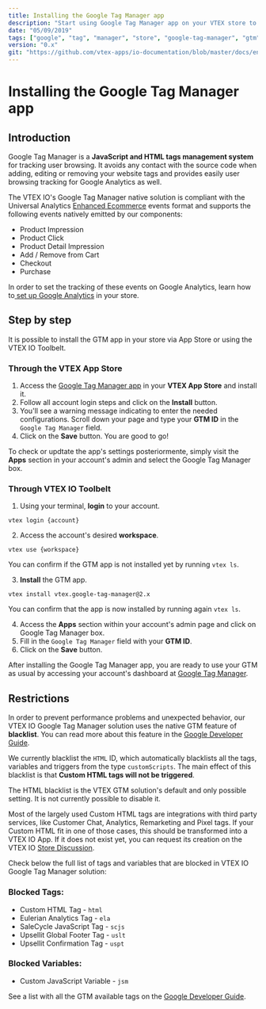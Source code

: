 ```yaml
---
title: Installing the Google Tag Manager app
description: "Start using Google Tag Manager app on your VTEX store to easily track your data through Google Analytics."
date: "05/09/2019"
tags: ["google", "tag", "manager", "store", "google-tag-manager", "gtm"]
version: "0.x"
git: "https://github.com/vtex-apps/io-documentation/blob/master/docs/en/Recipes/store/installing-the-google-tag-manager-app.md"
---
```


# Installing the Google Tag Manager app

## Introduction 

Google Tag Manager is a **JavaScript and HTML tags management system** for tracking user browsing. It avoids any contact with the source code when adding, editing or removing your website tags and provides easily user browsing tracking for Google Analytics as well.  

The VTEX IO's Google Tag Manager native solution is compliant with the Universal Analytics [Enhanced Ecommerce](https://developers.google.com/tag-manager/enhanced-ecommerce) events format and supports the following events natively emitted by our components:

- Product Impression
- Product Click
- Product Detail Impression
- Add / Remove from Cart
- Checkout
- Purchase

<div class="alert alert-info">
In order to set the tracking of these events on Google Analytics, learn how to<a href="https://github.com/vtex-apps/io-documentation/blob/master/docs/en/Recipes/store/setting-up-google-analytics.md"> set up Google Analytics</a> in your store.
</div> 

## Step by step

It is possible to install the GTM app in your store via App Store or using the VTEX IO Toolbelt.

### Through the VTEX App Store

1. Access the [Google Tag Manager app](https://apps.vtex.com/google-tag-manager/p) in your **VTEX App Store** and install it. 
2. Follow all account login steps and click on the **Install** button.
3. You'll see a warning message indicating to enter the needed configurations. Scroll down your page and type your **GTM ID** in the `Google Tag Manager` field.
4. Click on the **Save** button. You are good to go! 

To check or updtate the app's settings posteriormente, simply visit the **Apps** section in your account's admin and select the Google Tag Manager box. 

### Through VTEX IO Toolbelt

1. Using your terminal, **login** to your account.

```
vtex login {account}
```

2. Access the account's desired **workspace**.

```
vtex use {workspace}
```

You can confirm if the GTM app is not installed yet by running `vtex ls`. 

3. **Install** the GTM app.

```
vtex install vtex.google-tag-manager@2.x
```

You can confirm that the app is now installed by running again `vtex ls`. 

4. Access the **Apps** section within your account's admin page and click on Google Tag Manager box.
5. Fill in the `Google Tag Manager` field with your **GTM ID**. 
6. Click on the **Save** button.

After installing the Google Tag Manager app, you are ready to use your GTM as usual by accessing your account's dashboard at [Google Tag Manager](https://tagmanager.google.com/). 

## Restrictions

In order to prevent performance problems and unexpected behavior, our VTEX IO Google Tag Manager solution uses the native GTM feature of **blacklist**. You can read more about this feature in the [Google Developer Guide](https://developers.google.com/tag-manager/devguide).

We currently blacklist the `HTML` ID, which automatically blacklists all the tags, variables and triggers from the type `customScripts`. The main effect of this blacklist is that **Custom HTML tags will not be triggered**. 

<div class="alert alert-warning">
The HTML blacklist is the VTEX GTM solution's default and only possible setting. It is not currently possible to disable it.
</div>

Most of the largely used Custom HTML tags are integrations with third party services, like Customer Chat, Analytics, Remarketing and Pixel tags. If your Custom HTML fit in one of those cases, this should be transformed into a VTEX IO App. If it does not exist yet, you can request its creation on the VTEX IO [Store Discussion]().

Check below the full list of tags and variables that are blocked in VTEX IO Google Tag Manager solution:

### Blocked Tags:

- Custom HTML Tag - `html`
- Eulerian Analytics Tag - `ela`
- SaleCycle JavaScript Tag  - `scjs`
- Upsellit Global Footer Tag - `uslt`
- Upsellit Confirmation Tag - `uspt`

### Blocked Variables:

- Custom JavaScript Variable - `jsm`

See a list with all the GTM available tags on the [Google Developer Guide](https://developers.google.com/tag-manager/devguide).


